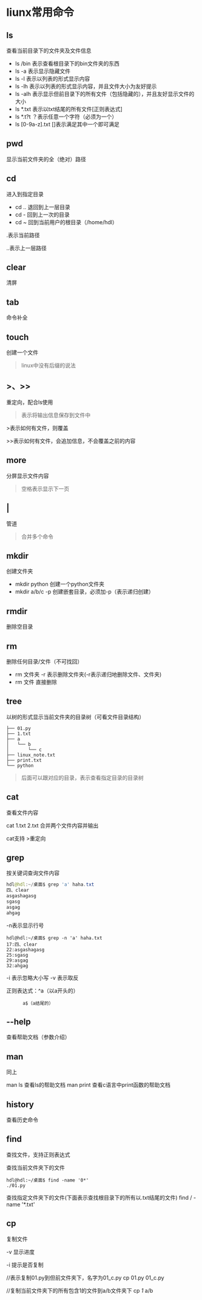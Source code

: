 # liunx常用命令

##  ls
查看当前目录下的文件夹及文件信息

- ls /bin 表示查看根目录下的bin文件夹的东西
- ls -a 表示显示隐藏文件
- ls -l 表示以列表的形式显示内容
- ls -lh 表示以列表的形式显示内容，并且文件大小为友好提示
- ls -alh 表示显示但前目录下的所有文件（包括隐藏的），并且友好显示文件的大小
- ls *.txt 表示以txt结尾的所有文件[正则表达式]
- ls *.t?t ？表示任意一个字符（必须为一个）
- ls [0-9a-z].txt []表示满足其中一个即可满足


## pwd
显示当前文件夹的全（绝对）路径




## cd
进入到指定目录

- cd ..  退回到上一层目录
- cd - 回到上一次的目录
- cd ~ 回到当前用户的根目录（/home/hdl）

.表示当前路径

..表示上一层路径

## clear
清屏

## tab
命令补全

## touch
创建一个文件
>linux中没有后缀的说法

## >、>>
重定向，配合ls使用
>表示将输出信息保存到文件中

\>表示如何有文件，则覆盖

\>\>表示如何有文件，会追加信息，不会覆盖之前的内容

## more
分屏显示文件内容
>空格表示显示下一页

## |
管道
> 合并多个命令

## mkdir
创建文件夹

- mkdir python 创建一个python文件夹
- mkdir a/b/c -p 创建嵌套目录，必须加-p（表示递归创建）

## rmdir
删除空目录

## rm
删除任何目录/文件（不可找回）
- rm 文件夹 -r 表示删除文件夹(-r表示递归地删除文件、文件夹)
- rm 文件  直接删除

## tree
以树的形式显示当前文件夹的目录树（可看文件目录结构）
```.
├── 01.py
├── 1.txt
├── a
│   └── b
│       └── c
├── linux_note.txt
├── print.txt
└── python
```

> 后面可以跟对应的目录，表示查看指定目录的目录树

## cat
查看文件内容

cat 1.txt 2.txt 合并两个文件内容并输出

cat支持 \>重定向


## grep
按关键词查询文件内容
```java
hdl@hdl:~/桌面$ grep 'a' haha.txt
四、clear
asgashagasg
sgasg
asgag
ahgag

```

-n表示显示行号
```
hdl@hdl:~/桌面$ grep -n 'a' haha.txt
17:四、clear
22:asgashagasg
25:sgasg
29:asgag
32:ahgag
```

-i 表示忽略大小写
-v 表示取反

正则表达式：^a（以a开头的）

          a$（a结尾的）

## --help
查看帮助文档（参数介绍）

## man
同上

man ls 查看ls的帮助文档
man print 查看c语言中print函数的帮助文档

## history
查看历史命令

## find
查找文件，支持正则表达式

查找当前文件夹下的文件
```
hdl@hdl:~/桌面$ find -name '0*'
./01.py

```


查找指定文件夹下的文件(下面表示查找根目录下的所有以.txt结尾的文件)
find / -name '*.txt'

## cp
复制文件

-v 显示进度

-i 提示是否复制

//表示复制01.py到但前文件夹下，名字为01_c.py
cp 01.py 01_c.py

//复制当前文件夹下的所有包含1的文件到a/b文件夹下
cp *1* a/b


